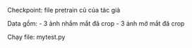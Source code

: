 
Checkpoint: file pretrain cũ của tác giả

Data gồm: - 3 ảnh nhắm mắt đã crop - 3 ảnh mở mắt đã crop

Chạy file: mytest.py
